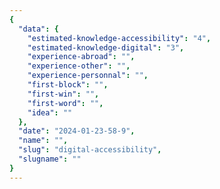 ```yaml
---
{
  "data": {
    "estimated-knowledge-accessibility": "4",
    "estimated-knowledge-digital": "3",
    "experience-abroad": "",
    "experience-other": "",
    "experience-personnal": "",
    "first-block": "",
    "first-win": "",
    "first-word": "",
    "idea": ""
  },
  "date": "2024-01-23-58-9",
  "name": "",
  "slug": "digital-accessibility",
  "slugname": ""
}
---
```

